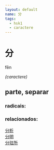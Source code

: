 ```yaml
--- 
layout: default
name: 分 
tags: 
  - hsk1
  - caractere
--- 
```

# 分 
fēn  
 
*(caractere)*  
## parte, separar 
### radicais: 
### relacionados: 
[分析](/zhengshidu/hsk5/分析)  
[分明](/zhengshidu/hsk7-9/分明)  
[分驻所](/zhengshidu/outras/分驻所)  

